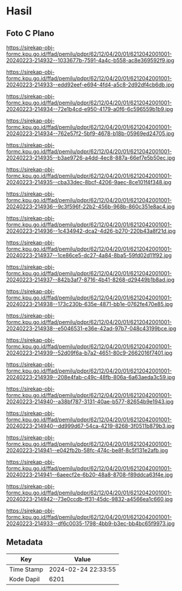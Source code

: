 # Hasil

## Foto C Plano

https://sirekap-obj-formc.kpu.go.id/ffad/pemilu/pdpr/62/12/04/20/01/6212042001001-20240223-214932--1033677b-7591-4a4c-b558-ac8e369592f9.jpg

https://sirekap-obj-formc.kpu.go.id/ffad/pemilu/pdpr/62/12/04/20/01/6212042001001-20240223-214933--edd92eef-e694-4fd4-a5c8-2d92df4cb6db.jpg

https://sirekap-obj-formc.kpu.go.id/ffad/pemilu/pdpr/62/12/04/20/01/6212042001001-20240223-214934--72e1b4cd-e950-4179-a0f6-6c596559b1b9.jpg

https://sirekap-obj-formc.kpu.go.id/ffad/pemilu/pdpr/62/12/04/20/01/6212042001001-20240223-214934--762e57f2-5bf9-4678-b18b-05969ed24705.jpg

https://sirekap-obj-formc.kpu.go.id/ffad/pemilu/pdpr/62/12/04/20/01/6212042001001-20240223-214935--b3ae9726-a4dd-4ec8-887a-66ef7e5b50ec.jpg

https://sirekap-obj-formc.kpu.go.id/ffad/pemilu/pdpr/62/12/04/20/01/6212042001001-20240223-214935--cba33dec-8bcf-4206-9aec-8ce101f4f348.jpg

https://sirekap-obj-formc.kpu.go.id/ffad/pemilu/pdpr/62/12/04/20/01/6212042001001-20240223-214936--9c3f596f-22b2-456b-968b-860c351e8ac4.jpg

https://sirekap-obj-formc.kpu.go.id/ffad/pemilu/pdpr/62/12/04/20/01/6212042001001-20240223-214936--1c434942-dca2-4d26-b270-220b43a8f21d.jpg

https://sirekap-obj-formc.kpu.go.id/ffad/pemilu/pdpr/62/12/04/20/01/6212042001001-20240223-214937--1ce86ce5-dc27-4a84-8ba5-59fd02d11f92.jpg

https://sirekap-obj-formc.kpu.go.id/ffad/pemilu/pdpr/62/12/04/20/01/6212042001001-20240223-214937--842b3af7-8716-4b41-8268-d29449b1b8ad.jpg

https://sirekap-obj-formc.kpu.go.id/ffad/pemilu/pdpr/62/12/04/20/01/6212042001001-20240223-214938--173c230b-635e-4871-bb1e-0762fe470e85.jpg

https://sirekap-obj-formc.kpu.go.id/ffad/pemilu/pdpr/62/12/04/20/01/6212042001001-20240223-214938--e5046531-e36e-42ad-97b7-048c43199bce.jpg

https://sirekap-obj-formc.kpu.go.id/ffad/pemilu/pdpr/62/12/04/20/01/6212042001001-20240223-214939--52d09f6a-b7a2-4651-80c9-2662016f7401.jpg

https://sirekap-obj-formc.kpu.go.id/ffad/pemilu/pdpr/62/12/04/20/01/6212042001001-20240223-214939--208e4fab-c49c-48fb-806a-6a63aeda3c59.jpg

https://sirekap-obj-formc.kpu.go.id/ffad/pemilu/pdpr/62/12/04/20/01/6212042001001-20240223-214940--a38bf787-3131-40ae-b577-82654b9e1943.jpg

https://sirekap-obj-formc.kpu.go.id/ffad/pemilu/pdpr/62/12/04/20/01/6212042001001-20240223-214940--dd999d67-54ca-4219-8268-3f0511b879b3.jpg

https://sirekap-obj-formc.kpu.go.id/ffad/pemilu/pdpr/62/12/04/20/01/6212042001001-20240223-214941--e042fb2b-58fc-474c-be8f-8c5f131e2afb.jpg

https://sirekap-obj-formc.kpu.go.id/ffad/pemilu/pdpr/62/12/04/20/01/6212042001001-20240223-214941--6aeecf2e-6b20-48a8-8708-f89ddca63f4e.jpg

https://sirekap-obj-formc.kpu.go.id/ffad/pemilu/pdpr/62/12/04/20/01/6212042001001-20240223-214942--73e0ccdb-ff31-45dc-9832-a4566ea1c660.jpg

https://sirekap-obj-formc.kpu.go.id/ffad/pemilu/pdpr/62/12/04/20/01/6212042001001-20240223-214933--df6c0035-1798-4bb9-b3ec-bb4bc65f9973.jpg


## Metadata

| Key        | Value               |
| ---------- | ------------------- |
| Time Stamp | 2024-02-24 22:33:55 |
| Kode Dapil | 6201                |



